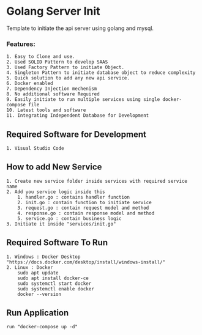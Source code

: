 
# Golang Server Init
Template to initiate the api server using golang and mysql.

### Features:
    1. Easy to Clone and use.
    2. Used SOLID Pattern to develop SAAS
    3. Used Factory Pattern to initiate Object.
    4. Singleton Pattern to initiate database object to reduce complexity
    5. Quick solution to add any new api service.
    6. Docker enabled
    7. Dependency Injection mechenism
    8. No additional software Required
    9. Easily initiate to run multiple services using single docker-compose file
    10. Latest tools and software
    11. Integrating Independent Database for Development

## Required Software for Development
    1. Visual Studio Code

## How to add New Service
    1. Create new service folder inside services with required service name
    2. Add you service logic inside this
        1. handler.go : contains handler function
        2. init.go : contain function to initiate service
        3. request.go : contain request model and method
        4. response.go : contain response model and method
        5. service.go : contain business logic
    3. Initiate it inside "services/init.go"

## Required Software To Run
    1. Windows : Docker Desktop "https://docs.docker.com/desktop/install/windows-install/"
    2. Linux : Docker
        sudo apt update
        sudo apt install docker-ce
        sudo systemctl start docker
        sudo systemctl enable docker
        docker --version

## Run Application
    run "docker-compose up -d"




